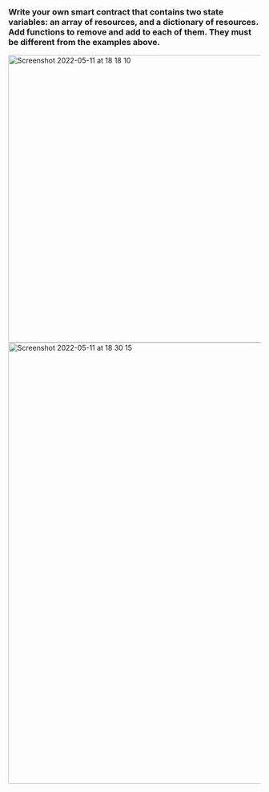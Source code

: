 ### Write your own smart contract that contains two state variables: an array of resources, and a dictionary of resources. Add functions to remove and add to each of them. They must be different from the examples above.

<img width="573" alt="Screenshot 2022-05-11 at 18 18 10" src="https://user-images.githubusercontent.com/4712052/167911180-470d2ff9-42fc-4126-8233-beaaffac4a25.png">

<img width="880" alt="Screenshot 2022-05-11 at 18 30 15" src="https://user-images.githubusercontent.com/4712052/167911212-ec102701-1583-46ca-830e-954069d06aab.png">
